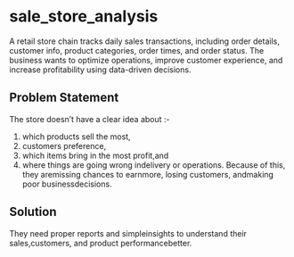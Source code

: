 # sale_store_analysis
A retail store chain tracks daily sales transactions, including order details, customer info, product categories, order times, and order status. The business wants to optimize operations, improve customer experience, and increase profitability using data-driven decisions.

## Problem Statement
The store doesn’t have a clear idea about :-
1.	which products sell the most,
2.	customers preference,
3.	which items bring in the most profit,and
4.	where things are going wrong indelivery or operations.
Because of this, they aremissing chances to earnmore, losing customers, andmaking poor businessdecisions.

## Solution
They need proper reports and simpleinsights to understand their sales,customers, and product performancebetter.
